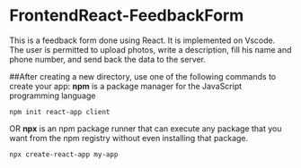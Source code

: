 # FrontendReact-FeedbackForm
This is a feedback form done using React. It is implemented on Vscode.<br/>
The user is permitted to upload photos, write a description, fill his name and phone number, and send back the data to the server.
 
##After creating a new directory, use one of the following commands to create your app:
**npm** is a package manager for the JavaScript programming language
```
npm init react-app client
```
OR
**npx** is an npm package runner that can execute any package that you want from the npm registry without even installing that package.
```
npx create-react-app my-app
```
